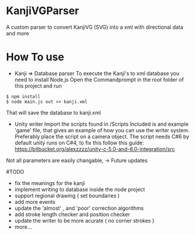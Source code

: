 # KanjiVGParser
A custom parser to convert KanjiVG (SVG) into a xml with directional data and more

# How To use
- Kanji => Database parser
To execute the Kanji's to xml database you need to install Node.js
Open the Commandprompt in the root folder of this project and run
```
$ npm install
$ node main.js out >> kanji.xml
```

That will save the database to kanji.xml

- Unity writer
Import the scripts found in /Scripts
Included is and example 'game' file, that gives an example of how you can use the writer system.
Preferably place the script on a camera object.
The script needs C#6 by default unity runs on C#4,
to fix this follow this guide: https://bitbucket.org/alexzzzz/unity-c-5.0-and-6.0-integration/src

Not all parameters are easily changable, -> Future updates

#TODO
- fix the meanings for the kanji
- implement writing to database inside the node project
- support regional drawing ( set boundaries )
- add more events
- update the 'almost' , and 'poor' correction algorithms
- add stroke length checker and position checker
- update the writer to be more acurate ( no corner strokes )
- more...
